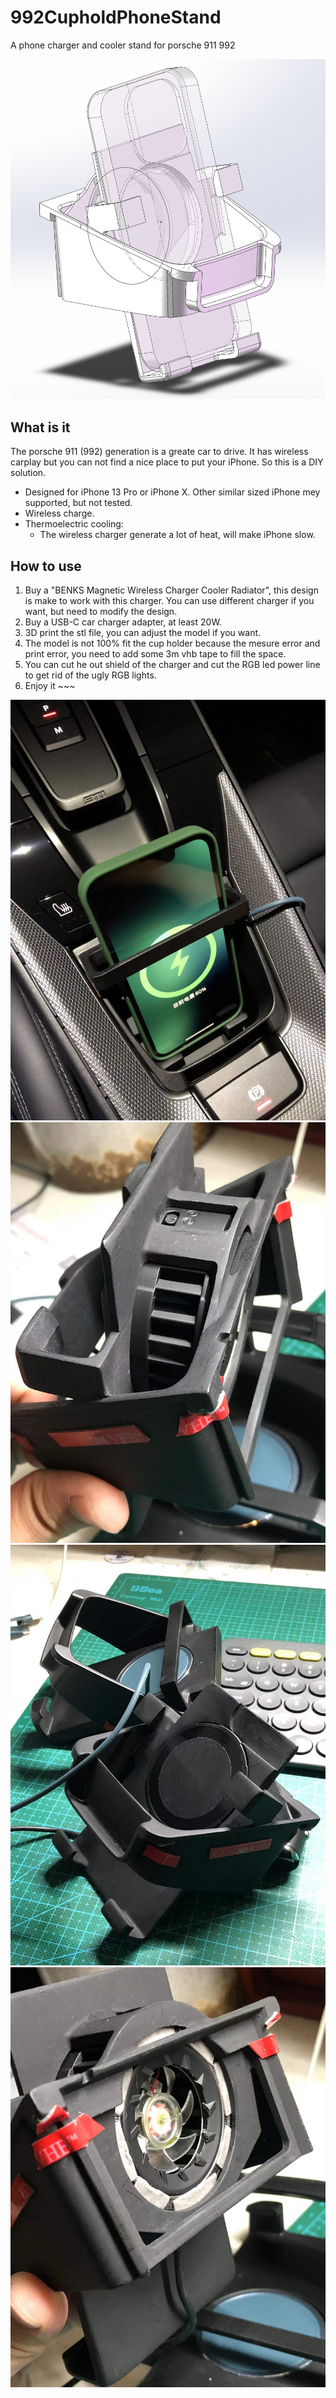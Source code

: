 # 992CupholdPhoneStand
A phone charger and cooler stand for porsche 911 992

![image](https://github.com/se0lus/992CupholdPhoneStand/blob/main/IMG/01.png)

## What is it
The porsche 911 (992) generation is a greate car to drive. It has wireless carplay but you can not find a nice place to put your iPhone. So this is a DIY solution.

* Designed for iPhone 13 Pro or iPhone X. Other similar sized iPhone mey supported, but not tested.
* Wireless charge.
* Thermoelectric cooling:
    * The wireless charger generate a lot of heat, will make iPhone slow.


## How to use

1. Buy a "BENKS Magnetic Wireless Charger Cooler Radiator", this design is make to work with this charger. You can use different charger if you want, but need to modify the design.
1. Buy a USB-C car charger adapter, at least 20W.
1. 3D print the stl file, you can adjust the model if you want.
1. The model is not 100% fit the cup holder because the mesure error and print error, you need to add some 3m vhb tape to fill the space.
1. You can cut he out shield of the charger and cut the RGB led power line to get rid of the ugly RGB lights. 
1. Enjoy it ~~~

![image](https://github.com/se0lus/992CupholdPhoneStand/blob/main/IMG/02.jpg)
![image](https://github.com/se0lus/992CupholdPhoneStand/blob/main/IMG/03.jpg)
![image](https://github.com/se0lus/992CupholdPhoneStand/blob/main/IMG/04.jpg)
![image](https://github.com/se0lus/992CupholdPhoneStand/blob/main/IMG/05.jpg)
